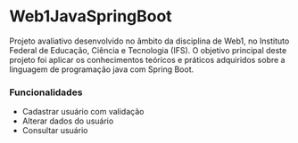 # **Web1JavaSpringBoot**

Projeto avaliativo desenvolvido no âmbito da disciplina de Web1, no Instituto Federal de Educação, Ciência e Tecnologia (IFS). 
O objetivo principal deste projeto foi aplicar os conhecimentos teóricos e práticos adquiridos sobre a linguagem de programação java com Spring Boot.

### **Funcionalidades** 
- Cadastrar usuário com validação
- Alterar dados do usuário
- Consultar usuário 
